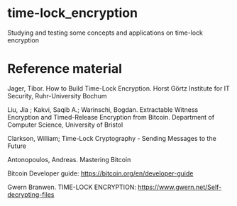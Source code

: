 # time-lock_encryption
Studying and testing some concepts and applications on time-lock encryption

# Reference material
Jager, Tibor. How to Build Time-Lock Encryption. Horst Görtz Institute for IT Security, Ruhr-University Bochum

Liu, Jia ; Kakvi, Saqib A.; Warinschi, Bogdan. Extractable Witness Encryption and Timed-Release Encryption from Bitcoin. Department of Computer Science, University of Bristol

Clarkson, William; Time-Lock Cryptography - Sending Messages to the Future

Antonopoulos, Andreas. Mastering Bitcoin

Bitcoin Developer guide: https://bitcoin.org/en/developer-guide

Gwern Branwen. TIME-LOCK ENCRYPTION: https://www.gwern.net/Self-decrypting-files
